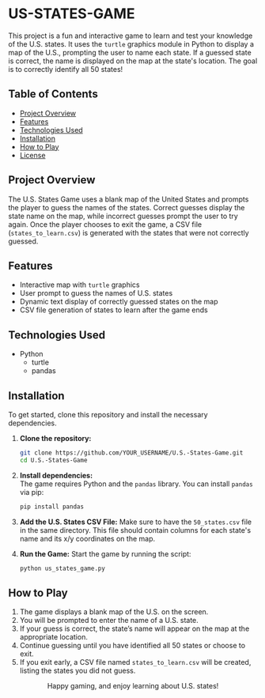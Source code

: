 <h1>US-STATES-GAME</h1>

This project is a fun and interactive game to learn and test your knowledge of the U.S. states. It uses the `turtle` graphics module in Python to display a map of the U.S., prompting the user to name each state. If a guessed state is correct, the name is displayed on the map at the state's location. The goal is to correctly identify all 50 states!

## Table of Contents
- [Project Overview](#project-overview)
- [Features](#features)
- [Technologies Used](#technologies-used)
- [Installation](#installation)
- [How to Play](#how-to-play)
- [License](#license)

## Project Overview
The U.S. States Game uses a blank map of the United States and prompts the player to guess the names of the states. Correct guesses display the state name on the map, while incorrect guesses prompt the user to try again. Once the player chooses to exit the game, a CSV file (`states_to_learn.csv`) is generated with the states that were not correctly guessed.

## Features
- Interactive map with `turtle` graphics
- User prompt to guess the names of U.S. states
- Dynamic text display of correctly guessed states on the map
- CSV file generation of states to learn after the game ends

## Technologies Used
- Python
  - turtle
  - pandas

## Installation
To get started, clone this repository and install the necessary dependencies.

1. **Clone the repository:**
   ```bash
   git clone https://github.com/YOUR_USERNAME/U.S.-States-Game.git
   cd U.S.-States-Game
   ```

2. **Install dependencies:**  
   The game requires Python and the `pandas` library. You can install `pandas` via pip:
   ```bash
   pip install pandas
   ```

3. **Add the U.S. States CSV File:**
   Make sure to have the `50_states.csv` file in the same directory. This file should contain columns for each state's name and its x/y coordinates on the map.

4. **Run the Game:**
   Start the game by running the script:
   ```bash
   python us_states_game.py
   ```

## How to Play
1. The game displays a blank map of the U.S. on the screen.
2. You will be prompted to enter the name of a U.S. state.
3. If your guess is correct, the state’s name will appear on the map at the appropriate location.
4. Continue guessing until you have identified all 50 states or choose to exit.
5. If you exit early, a CSV file named `states_to_learn.csv` will be created, listing the states you did not guess.

<div align="center">
Happy gaming, and enjoy learning about U.S. states!</div>
